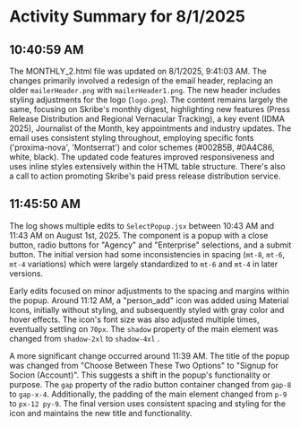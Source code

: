 # Activity Summary for 8/1/2025

## 10:40:59 AM
The MONTHLY_2.html file was updated on 8/1/2025, 9:41:03 AM.  The changes primarily involved a redesign of the email header, replacing an older `mailerHeader.png` with `mailerHeader1.png`. The new header includes styling adjustments for the logo (`logo.png`). The content remains largely the same, focusing on Skribe's monthly digest, highlighting new features (Press Release Distribution and Regional Vernacular Tracking), a key event (IDMA 2025), Journalist of the Month, key appointments and industry updates.  The email uses consistent styling throughout, employing specific fonts ('proxima-nova', 'Montserrat') and color schemes (#002B5B, #0A4C86, white, black).  The updated code features improved responsiveness and uses inline styles extensively within the HTML table structure.  There's also a call to action promoting Skribe's paid press release distribution service.


## 11:45:50 AM
The log shows multiple edits to `SelectPopup.jsx` between 10:43 AM and 11:43 AM on August 1st, 2025.  The component is a popup with a close button, radio buttons for "Agency" and "Enterprise" selections, and a submit button.  The initial version had some inconsistencies in spacing (`mt-8`, `mt-6`, `mt-4` variations) which were largely standardized to `mt-6` and `mt-4` in later versions.

Early edits focused on minor adjustments to the spacing and margins within the popup.  Around 11:12 AM, a "person_add" icon was added using Material Icons, initially without styling, and subsequently styled with gray color and hover effects.  The icon's font size was also adjusted multiple times, eventually settling on `70px`.  The `shadow` property of the main element was changed from `shadow-2xl` to `shadow-4xl` .

A more significant change occurred around 11:39 AM. The title of the popup was changed from "Choose Between These Two Options" to "Signup for Socion (Account)".  This suggests a shift in the popup's functionality or purpose.  The `gap` property of the radio button container changed from `gap-8` to `gap-x-4`. Additionally, the padding of the main element changed from `p-9` to `px-12 py-9`.  The final version uses consistent spacing and styling for the icon and maintains the new title and functionality.

